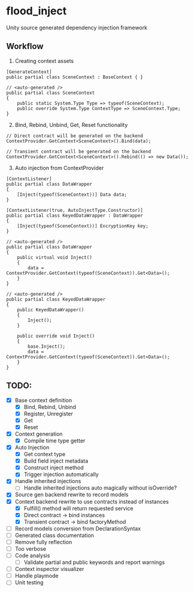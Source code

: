 # flood_inject
Unity source generated dependency injection framework


## Workflow

1. Creating context assets

```
[GenerateContext]
public partial class SceneContext : BaseContext { }
```

```
// <auto-generated />
public partial class SceneContext 
{
    public static System.Type Type => typeof(SceneContext);
    public override System.Type ContextType => SceneContext.Type;
}
```

2. Bind, Rebind, Unbind, Get, Reset functionality

```
// Direct contract will be generated on the backend
ContextProvider.GetContext<SceneContext>().Bind(data);

// Transient contract will be generated on the backend
ContextProvider.GetContext<SceneContext>().Rebind(() => new Data());
```

3. Auto injection from ContextProvider

```
[ContextListener]
public partial class DataWrapper
{
    [Inject(typeof(SceneContext))] Data data;
}

[ContextListener(true, AutoInjectType.Constructor)]
public partial class KeyedDataWrapper : DataWrapper 
{
    [Inject(typeof(SceneContext))] EncryptionKey key;
}
```

```
// <auto-generated />
public partial class DataWrapper
{
    public virtual void Inject()
    {
        data = ContextProvider.GetContext(typeof(SceneContext)).Get<Data>();
    }
}

// <auto-generated />
public partial class KeyedDataWrapper
{
    public KeyedDataWrapper() 
    {
        Inject();
    }

    public override void Inject()
    {
        base.Inject();
        data = ContextProvider.GetContext(typeof(SceneContext)).Get<Data>();
    }
}
```

## TODO:
- [x] Base context definition
    - [x] Bind, Rebind, Unbind
    - [x] Register, Unregister
    - [x] Get
    - [x] Reset
- [x] Context generation
    - [x] Compile time type getter
- [x] Auto Injection
    - [x] Get context type
    - [x] Build field inject metadata
    - [x] Construct inject method
    - [x] Trigger injection automatically
- [x] Handle inherited injections
    - [ ] Handle inherited injections auto magically without isOverride?
- [x] Source gen backend rewrite to record models
- [x] Context backend rewrite to use contracts instead of instances
    - [x] Fulfill() method will return requested service
    - [x] Direct contract -> bind instances
    - [x] Transient contract -> bind factoryMethod
- [ ] Record models conversion from DeclarationSyntax
- [ ] Generated class documentation
- [ ] Remove fully reflection
- [ ] Too verbose
- [ ] Code analysis
    - [ ] Validate partial and public keywords and report warnings
- [ ] Context inspector visualizer
- [ ] Handle playmode
- [ ] Unit testing
